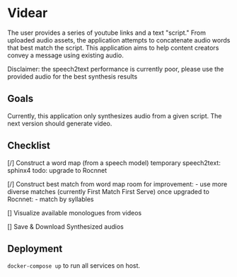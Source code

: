 # Videar

The user provides a series of youtube links and a text "script."
From uploaded audio assets, the application attempts to concatenate audio words that best match the script.
This application aims to help content creators convey a message using existing audio.

Disclaimer: the speech2text performance is currently poor, please use the provided audio for the best synthesis results

## Goals
Currently, this application only synthesizes audio from a given script. The next version should generate video.

## Checklist
[/] Construct a word map (from a speech model)
temporary speech2text: sphinx4
todo: upgrade to Rocnnet

[/] Construct best match from word map
room for improvement:
    - use more diverse matches (currently First Match First Serve)
once upgraded to Rocnnet:
    - match by syllables

[] Visualize available monologues from videos

[] Save & Download Synthesized audios

## Deployment
`docker-compose up` to run all services on host.

